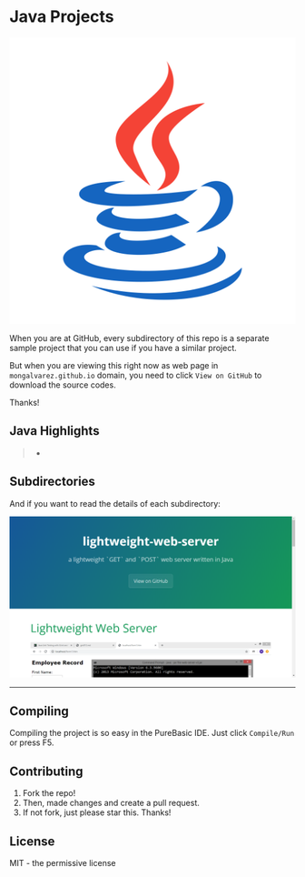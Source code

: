 <!-- Global site tag (gtag.js) - Google Analytics -->
<script async src="https://www.googletagmanager.com/gtag/js?id=UA-146817309-1"></script>
<script>
  window.dataLayer = window.dataLayer || [];
  function gtag(){dataLayer.push(arguments);}
  gtag('js', new Date());

  gtag('config', 'UA-146817309-1');
</script>

# Java Projects

![picture](resources/picture.png)

When you are at GitHub, every subdirectory of this repo 
is a separate sample project that you can use 
if you have a similar project.

But when you are viewing this
right now as web page in `mongalvarez.github.io` domain,
you need to click `View on GitHub` to download the
source codes.

Thanks!

## Java Highlights
> - 
>

## Subdirectories
And if you want to read the details of each subdirectory:

[![Java Web Server](resources/picture1.png)](https://github.com/xdvrx1/lightweight-web-server/)

***

## Compiling
Compiling the project is so easy in the PureBasic IDE.
Just click `Compile/Run` or press F5.

## Contributing
1. Fork the repo!
2. Then, made changes and create a pull request.
3. If not fork, just please star this. Thanks! 

## License
MIT - the permissive license
